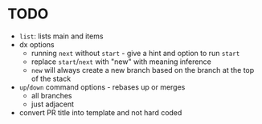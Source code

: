 # TODO

- `list`: lists main and items
- dx options
  - running `next` without `start` - give a hint and option to run `start`
  - replace `start`/`next` with "new" with meaning inference
  - `new` will always create a new branch based on the branch at the top of the stack
- `up`/`down` command options - rebases up or merges
  - all branches
  - just adjacent
- convert PR title into template and not hard coded

